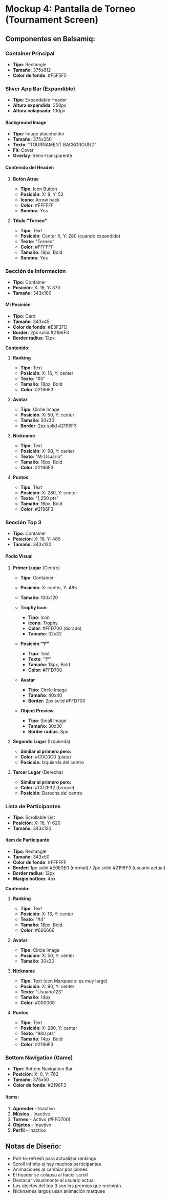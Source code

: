 # Mockup 4: Pantalla de Torneo (Tournament Screen)

## Componentes en Balsamiq:

### Container Principal
- **Tipo**: Rectangle
- **Tamaño**: 375x812
- **Color de fondo**: #F5F5F5

### Sliver App Bar (Expandible)
- **Tipo**: Expandable Header
- **Altura expandida**: 350px
- **Altura colapsada**: 100px

#### Background Image
- **Tipo**: Image placeholder
- **Tamaño**: 375x350
- **Texto**: "TOURNAMENT BACKGROUND"
- **Fit**: Cover
- **Overlay**: Semi-transparente

#### Contenido del Header:
1. **Botón Atrás**
   - **Tipo**: Icon Button
   - **Posición**: X: 8, Y: 52
   - **Icono**: Arrow back
   - **Color**: #FFFFFF
   - **Sombra**: Yes

2. **Título "Torneo"**
   - **Tipo**: Text
   - **Posición**: Center X, Y: 280 (cuando expandido)
   - **Texto**: "Torneo"
   - **Color**: #FFFFFF
   - **Tamaño**: 18px, Bold
   - **Sombra**: Yes

### Sección de Información
- **Tipo**: Container
- **Posición**: X: 16, Y: 370
- **Tamaño**: 343x100

#### Mi Posición
- **Tipo**: Card
- **Tamaño**: 343x45
- **Color de fondo**: #E3F2FD
- **Border**: 2px solid #2196F3
- **Border radius**: 12px

**Contenido:**
1. **Ranking**
   - **Tipo**: Text
   - **Posición**: X: 16, Y: center
   - **Texto**: "#5"
   - **Tamaño**: 18px, Bold
   - **Color**: #2196F3

2. **Avatar**
   - **Tipo**: Circle Image
   - **Posición**: X: 50, Y: center
   - **Tamaño**: 30x30
   - **Border**: 2px solid #2196F3

3. **Nickname**
   - **Tipo**: Text
   - **Posición**: X: 90, Y: center
   - **Texto**: "Mi Usuario"
   - **Tamaño**: 16px, Bold
   - **Color**: #2196F3

4. **Puntos**
   - **Tipo**: Text
   - **Posición**: X: 280, Y: center
   - **Texto**: "1,250 pts"
   - **Tamaño**: 16px, Bold
   - **Color**: #2196F3

### Sección Top 3
- **Tipo**: Container
- **Posición**: X: 16, Y: 485
- **Tamaño**: 343x120

#### Podio Visual
1. **Primer Lugar** (Centro)
   - **Tipo**: Container
   - **Posición**: X: center, Y: 485
   - **Tamaño**: 100x120

   - **Trophy Icon**
     - **Tipo**: Icon
     - **Icono**: Trophy
     - **Color**: #FFD700 (dorado)
     - **Tamaño**: 32x32

   - **Posición "1°"**
     - **Tipo**: Text
     - **Texto**: "1°"
     - **Tamaño**: 18px, Bold
     - **Color**: #FFD700

   - **Avatar**
     - **Tipo**: Circle Image
     - **Tamaño**: 40x40
     - **Border**: 2px solid #FFD700

   - **Object Preview**
     - **Tipo**: Small Image
     - **Tamaño**: 30x30
     - **Border radius**: 8px

2. **Segundo Lugar** (Izquierda)
   - **Similar al primero pero:**
   - **Color**: #C0C0C0 (plata)
   - **Posición**: Izquierda del centro

3. **Tercer Lugar** (Derecha)
   - **Similar al primero pero:**
   - **Color**: #CD7F32 (bronce)
   - **Posición**: Derecha del centro

### Lista de Participantes
- **Tipo**: Scrollable List
- **Posición**: X: 16, Y: 620
- **Tamaño**: 343x120

#### Item de Participante
- **Tipo**: Rectangle
- **Tamaño**: 343x50
- **Color de fondo**: #FFFFFF
- **Border**: 1px solid #E0E0E0 (normal) / 2px solid #2196F3 (usuario actual)
- **Border radius**: 12px
- **Margin bottom**: 4px

**Contenido:**
1. **Ranking**
   - **Tipo**: Text
   - **Posición**: X: 16, Y: center
   - **Texto**: "#4"
   - **Tamaño**: 16px, Bold
   - **Color**: #666666

2. **Avatar**
   - **Tipo**: Circle Image
   - **Posición**: X: 50, Y: center
   - **Tamaño**: 30x30

3. **Nickname**
   - **Tipo**: Text (con Marquee si es muy largo)
   - **Posición**: X: 90, Y: center
   - **Texto**: "Usuario123"
   - **Tamaño**: 14px
   - **Color**: #000000

4. **Puntos**
   - **Tipo**: Text
   - **Posición**: X: 280, Y: center
   - **Texto**: "980 pts"
   - **Tamaño**: 14px, Bold
   - **Color**: #2196F3

### Bottom Navigation (Game)
- **Tipo**: Bottom Navigation Bar
- **Posición**: X: 0, Y: 762
- **Tamaño**: 375x50
- **Color de fondo**: #2196F3

#### Items:
1. **Aprender** - Inactivo
2. **Música** - Inactivo
3. **Torneo** - Activo (#FFD700)
4. **Objetos** - Inactivo
5. **Perfil** - Inactivo

## Notas de Diseño:
- Pull-to-refresh para actualizar rankings
- Scroll infinito si hay muchos participantes
- Animaciones al cambiar posiciones
- El header se colapsa al hacer scroll
- Destacar visualmente al usuario actual
- Los objetos del top 3 son los premios que recibirán
- Nicknames largos usan animación marquee